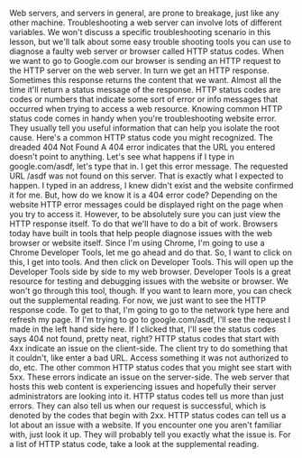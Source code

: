 Web servers, and servers in general,
are prone to breakage, just like any other machine. Troubleshooting a web server can
involve lots of different variables. We won't discuss a specific
troubleshooting scenario in this lesson, but we'll talk about some easy
trouble shooting tools you can use to diagnose a faulty web server or
browser called HTTP status codes. When we want to go to Google.com our
browser is sending an HTTP request to the HTTP server on the web server. In turn we get an HTTP response. Sometimes this response returns
the content that we want. Almost all the time it'll return
a status message of the response. HTTP status codes are codes or numbers
that indicate some sort of error or info messages that occurred when
trying to access a web resource. Knowing common HTTP status
code comes in handy when you're troubleshooting website error. They usually tell you useful information
that can help you isolate the root cause. Here's a common HTTP status
code you might recognized. The dreaded 404 Not Found A 404 error indicates that the URL you entered
doesn't point to anything. Let's see what happens if I type in
google.com/asdf, let's type that in. I get this error message. The requested URL /asdf was
not found on this server. That is exactly what I expected to happen. I typed in an address, I knew didn't exist
and the website confirmed it for me. But, how do we know it
is a 404 error code? Depending on the website HTTP error
messages could be displayed right on the page when you try to access it. However, to be absolutely sure you can
just view the HTTP response itself. To do that we'll have to do a bit of work. Browsers today have built in tools that
help people diagnose issues with the web browser or website itself. Since I'm using Chrome, I'm going to use a Chrome Developer Tools,
let me go ahead and do that. So, I want to click on this,
I get into tools. And then click on Developer Tools. This will open up the Developer Tools
side by side to my web browser. Developer Tools is a great resource for
testing and debugging issues with the website or
browser. We won't go through this tool, though. If you want to learn more, you can
check out the supplemental reading. For now, we just want to
see the HTTP response code. To get to that, I'm going to go to
the network type here and refresh my page. If I'm trying to go to google.com/asdf, I'll see the request I made
in the left hand side here. If I clicked that, I'll see
the status codes says 404 not found, pretty neat, right? HTTP status codes that start with 4xx
indicate an issue on the client-side. The client try to do something that
it couldn't, like enter a bad URL. Access something it was
not authorized to do, etc. The other common HTTP status codes
that you might see start with 5xx. These errors indicate
an issue on the server-side. The web server that hosts this web
content is experiencing issues and hopefully their server
administrators are looking into it. HTTP status codes tell us
more than just errors. They can also tell us when
our request is successful, which is denoted by the codes
that begin with 2xx. HTTP status codes can tell us a lot
about an issue with a website. If you encounter one you aren't
familiar with, just look it up. They will probably tell you
exactly what the issue is. For a list of HTTP status code,
take a look at the supplemental reading.